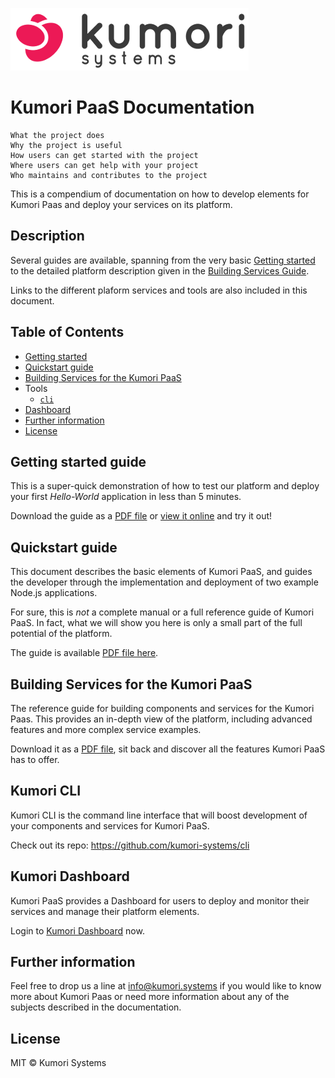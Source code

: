 [![Kumori Logo](assets/_kumori_logo_with_name_mini.png?raw=true)](https://kumori.systems)

# Kumori PaaS Documentation


    What the project does
    Why the project is useful
    How users can get started with the project
    Where users can get help with your project
    Who maintains and contributes to the project



This is a compendium of documentation on how to develop elements for Kumori Paas
and deploy your services on its platform.

## Description

Several guides are available, spanning from the very basic [Getting started](#getting-started-guide)
to the detailed platform description given in the [Building Services Guide](#building-services-for-the-kumori-paas).

Links to the different plaform services and tools are also included in this
document.


## Table of Contents

* [Getting started](#getting-started-guide)
* [Quickstart guide](#quickstart-guide)
* [Building Services for the Kumori PaaS](#building-services-for-the-kumori-paas)
* Tools
  * [`cli`](#kumori-cli)
* [Dashboard](#kumori-dashboard)
* [Further information](#further-information)
* [License](#license)


## Getting started guide

This is a super-quick demonstration of how to test our platform and deploy your
first *Hello-World* application in less than 5 minutes.

Download the guide as a [PDF file](01-getting-started/manual.pdf) or
[view it online](01-getting-started/manual.adoc) and try it out!


## Quickstart guide

This document describes the basic elements of Kumori PaaS, and guides the
developer through the implementation and deployment of two example Node.js
applications.

For sure, this is *not* a complete manual or a full reference guide of Kumori
PaaS. In fact, what we will show you here is only a small part of the full
potential of the platform.

The guide is available [PDF file here](02-quickstart-guide/manual.pdf).


## Building Services for the Kumori PaaS

The reference guide for building components and services for the Kumori Paas.
This provides an in-depth view of the platform, including advanced features and
more complex service examples.

Download it as a [PDF file](03-building-services/manual.pdf), sit back and
discover all the features Kumori PaaS has to offer.

## Kumori CLI

Kumori CLI is the command line interface that will boost development of your
components and services for Kumori PaaS.

Check out its repo: https://github.com/kumori-systems/cli


## Kumori Dashboard

Kumori PaaS provides a Dashboard for users to deploy and monitor their services
and manage their platform elements.

Login to [Kumori Dashboard](https://dashboard.baco.kumori.cloud) now.

## Further information

Feel free to drop us a line at info@kumori.systems if you would like to know
more about Kumori Paas or need more information about any of the subjects
described in the documentation.


## License

MIT © Kumori Systems
